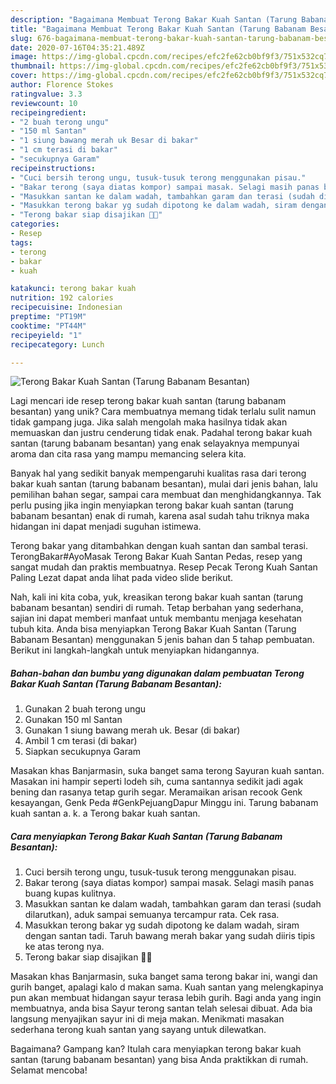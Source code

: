 ```yaml
---
description: "Bagaimana Membuat Terong Bakar Kuah Santan (Tarung Babanam Besantan), Bisa Manjain Lidah"
title: "Bagaimana Membuat Terong Bakar Kuah Santan (Tarung Babanam Besantan), Bisa Manjain Lidah"
slug: 676-bagaimana-membuat-terong-bakar-kuah-santan-tarung-babanam-besantan-bisa-manjain-lidah
date: 2020-07-16T04:35:21.489Z
image: https://img-global.cpcdn.com/recipes/efc2fe62cb0bf9f3/751x532cq70/terong-bakar-kuah-santan-tarung-babanam-besantan-foto-resep-utama.jpg
thumbnail: https://img-global.cpcdn.com/recipes/efc2fe62cb0bf9f3/751x532cq70/terong-bakar-kuah-santan-tarung-babanam-besantan-foto-resep-utama.jpg
cover: https://img-global.cpcdn.com/recipes/efc2fe62cb0bf9f3/751x532cq70/terong-bakar-kuah-santan-tarung-babanam-besantan-foto-resep-utama.jpg
author: Florence Stokes
ratingvalue: 3.3
reviewcount: 10
recipeingredient:
- "2 buah terong ungu"
- "150 ml Santan"
- "1 siung bawang merah uk Besar di bakar"
- "1 cm terasi di bakar"
- "secukupnya Garam"
recipeinstructions:
- "Cuci bersih terong ungu, tusuk-tusuk terong menggunakan pisau."
- "Bakar terong (saya diatas kompor) sampai masak. Selagi masih panas buang kupas kulitnya."
- "Masukkan santan ke dalam wadah, tambahkan garam dan terasi (sudah dilarutkan), aduk sampai semuanya tercampur rata. Cek rasa."
- "Masukkan terong bakar yg sudah dipotong ke dalam wadah, siram dengan santan tadi. Taruh bawang merah bakar yang sudah diiris tipis ke atas terong nya."
- "Terong bakar siap disajikan 🥰🥰"
categories:
- Resep
tags:
- terong
- bakar
- kuah

katakunci: terong bakar kuah 
nutrition: 192 calories
recipecuisine: Indonesian
preptime: "PT19M"
cooktime: "PT44M"
recipeyield: "1"
recipecategory: Lunch

---
```



![Terong Bakar Kuah Santan (Tarung Babanam Besantan)](https://img-global.cpcdn.com/recipes/efc2fe62cb0bf9f3/751x532cq70/terong-bakar-kuah-santan-tarung-babanam-besantan-foto-resep-utama.jpg)

Lagi mencari ide resep terong bakar kuah santan (tarung babanam besantan) yang unik? Cara membuatnya memang tidak terlalu sulit namun tidak gampang juga. Jika salah mengolah maka hasilnya tidak akan memuaskan dan justru cenderung tidak enak. Padahal terong bakar kuah santan (tarung babanam besantan) yang enak selayaknya mempunyai aroma dan cita rasa yang mampu memancing selera kita.

Banyak hal yang sedikit banyak mempengaruhi kualitas rasa dari terong bakar kuah santan (tarung babanam besantan), mulai dari jenis bahan, lalu pemilihan bahan segar, sampai cara membuat dan menghidangkannya. Tak perlu pusing jika ingin menyiapkan terong bakar kuah santan (tarung babanam besantan) enak di rumah, karena asal sudah tahu triknya maka hidangan ini dapat menjadi suguhan istimewa.

Terong bakar yang ditambahkan dengan kuah santan dan sambal terasi. TerongBakar#AyoMasak Terong Bakar Kuah Santan Pedas, resep yang sangat mudah dan praktis membuatnya. Resep Pecak Terong Kuah Santan Paling Lezat dapat anda lihat pada video slide berikut.


Nah, kali ini kita coba, yuk, kreasikan terong bakar kuah santan (tarung babanam besantan) sendiri di rumah. Tetap berbahan yang sederhana, sajian ini dapat memberi manfaat untuk membantu menjaga kesehatan tubuh kita. Anda bisa menyiapkan Terong Bakar Kuah Santan (Tarung Babanam Besantan) menggunakan 5 jenis bahan dan 5 tahap pembuatan. Berikut ini langkah-langkah untuk menyiapkan hidangannya.

<!--inarticleads1-->

##### Bahan-bahan dan bumbu yang digunakan dalam pembuatan Terong Bakar Kuah Santan (Tarung Babanam Besantan):

1. Gunakan 2 buah terong ungu
1. Gunakan 150 ml Santan
1. Gunakan 1 siung bawang merah uk. Besar (di bakar)
1. Ambil 1 cm terasi (di bakar)
1. Siapkan secukupnya Garam


Masakan khas Banjarmasin, suka banget sama terong Sayuran kuah santan. Masakan ini hampir seperti lodeh sih, cuma santannya sedikit jadi agak bening dan rasanya tetap gurih segar. Meramaikan arisan recook Genk kesayangan, Genk Peda #GenkPejuangDapur Minggu ini. Tarung babanam kuah santan a. k. a Terong bakar kuah santan. 

<!--inarticleads2-->

##### Cara menyiapkan Terong Bakar Kuah Santan (Tarung Babanam Besantan):

1. Cuci bersih terong ungu, tusuk-tusuk terong menggunakan pisau.
1. Bakar terong (saya diatas kompor) sampai masak. Selagi masih panas buang kupas kulitnya.
1. Masukkan santan ke dalam wadah, tambahkan garam dan terasi (sudah dilarutkan), aduk sampai semuanya tercampur rata. Cek rasa.
1. Masukkan terong bakar yg sudah dipotong ke dalam wadah, siram dengan santan tadi. Taruh bawang merah bakar yang sudah diiris tipis ke atas terong nya.
1. Terong bakar siap disajikan 🥰🥰


Masakan khas Banjarmasin, suka banget sama terong bakar ini, wangi dan gurih banget, apalagi kalo d makan sama. Kuah santan yang melengkapinya pun akan membuat hidangan sayur terasa lebih gurih. Bagi anda yang ingin membuatnya, anda bisa Sayur terong santan telah selesai dibuat. Ada bia langsung menyajikan sayur ini di meja makan. Menikmati masakan sederhana terong kuah santan yang sayang untuk dilewatkan. 

Bagaimana? Gampang kan? Itulah cara menyiapkan terong bakar kuah santan (tarung babanam besantan) yang bisa Anda praktikkan di rumah. Selamat mencoba!
